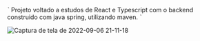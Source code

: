 ˋ
Projeto voltado a estudos de React e Typescript com o backend construido com java spring, utilizando maven.
ˋ

![Captura de tela de 2022-09-06 21-11-18](https://user-images.githubusercontent.com/70979408/188761282-ed12ab98-c602-4e6c-b1da-bbdb5d780a74.png)
